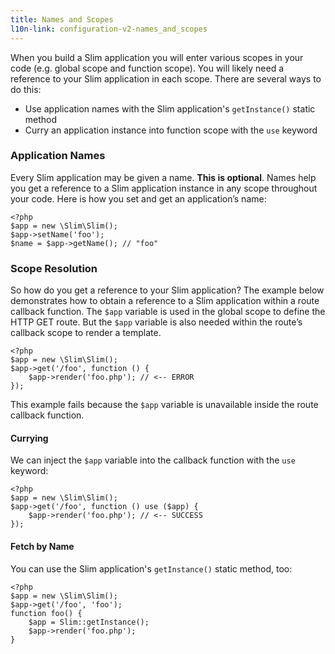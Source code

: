 ```yaml
---
title: Names and Scopes
l10n-link: configuration-v2-names_and_scopes
---
```

When you build a Slim application you will enter various scopes in your code (e.g. global scope and function scope).
You will likely need a reference to your Slim application in each scope. There are several ways to do this:

* Use application names with the Slim application's `getInstance()` static method
* Curry an application instance into function scope with the `use` keyword

### Application Names

Every Slim application may be given a name. **This is optional**. Names help you get a reference to a Slim
application instance in any scope throughout your code. Here is how you set and get an application’s name:

    <?php
    $app = new \Slim\Slim();
    $app->setName('foo');
    $name = $app->getName(); // "foo"

### Scope Resolution

So how do you get a reference to your Slim application? The example below demonstrates how to obtain a reference
to a Slim application within a route callback function. The `$app` variable is used in the global scope to define
the HTTP GET route. But the `$app` variable is also needed within the route’s callback scope to render a template.

    <?php
    $app = new \Slim\Slim();
    $app->get('/foo', function () {
        $app->render('foo.php'); // <-- ERROR
    });

This example fails because the `$app` variable is unavailable inside the route callback function.

#### Currying

We can inject the `$app` variable into the callback function with the `use` keyword:

    <?php
    $app = new \Slim\Slim();
    $app->get('/foo', function () use ($app) {
        $app->render('foo.php'); // <-- SUCCESS
    });

#### Fetch by Name

You can use the Slim application's `getInstance()` static method, too:

    <?php
    $app = new \Slim\Slim();
    $app->get('/foo', 'foo');
    function foo() {
        $app = Slim::getInstance();
        $app->render('foo.php');
    }
